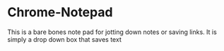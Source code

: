 # Chrome-Notepad
This is a bare bones note pad for jotting down notes or saving links. It is simply a drop down box that saves text
